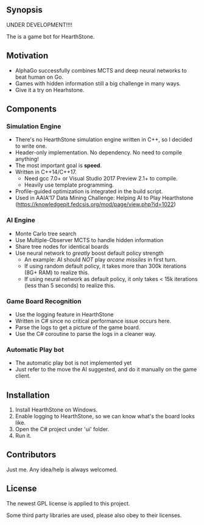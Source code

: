 ## Synopsis

UNDER DEVELOPMENT!!!!

The is a game bot for HearthStone.

## Motivation
* AlphaGo successfully combines MCTS and deep neural networks to beat human on Go.
* Games with hidden information still a big challenge in many ways.
* Give it a try on Hearhstone.

## Components

### Simulation Engine
* There's no HearthStone simulation engine written in C++, so I decided to write one.
* Header-only implementation. No dependency. No need to compile anything!
* The most important goal is **speed**.
* Written in C++14/C++17.
  * Need gcc 7.0+ or Visual Studio 2017 Preview 2.1+ to compile.
  * Heavily use template programming.
* Profile-guided optimization is integrated in the build script.
* Used in AAIA'17 Data Mining Challenge: Helping AI to Play Hearthstone (https://knowledgepit.fedcsis.org/mod/page/view.php?id=1022)

### AI Engine
* Monte Carlo tree search
* Use Multiple-Observer MCTS to handle hidden information
* Share tree nodes for identical boards
* Use neural network to *greatly* boost default policy strength
  * An example: AI should *NOT* play *arcane missiles* in first turn.
  * If using random default policy, it takes more than 300k iterations (8G+ RAM) to realize this.
  * If using neural network as default policy, it only takes < 15k iterations (less than 5 seconds) to realize this.

### Game Board Recognition
* Use the logging feature in HearthStone
* Written in C# since no critical performance issue occurs here.
* Parse the logs to get a picture of the game board.
* Use the C# coroutine to parse the logs in a cleaner way.

### Automatic Play bot
* The automatic play bot is not implemented yet
* Just refer to the move the AI suggested, and do it manually on the game client.

## Installation
1. Install HearthStone on Windows.
2. Enable logging to HearthStone, so we can know what's the board looks like.
3. Open the C# project under 'ui' folder.
4. Run it.

## Contributors

Just me. Any idea/help is always welcomed.

## License

The newest GPL license is applied to this project.

Some third party libraries are used, please also obey to their licenses.
